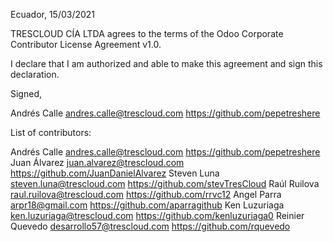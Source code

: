 Ecuador, 15/03/2021

TRESCLOUD CÍA LTDA agrees to the terms of the Odoo Corporate Contributor License
Agreement v1.0.

I declare that I am authorized and able to make this agreement and sign this
declaration.

Signed,

Andrés Calle andres.calle@trescloud.com https://github.com/pepetreshere

List of contributors:

Andrés Calle andres.calle@trescloud.com https://github.com/pepetreshere
Juan Álvarez juan.alvarez@trescloud.com https://github.com/JuanDanielAlvarez
Steven Luna steven.luna@trescloud.com https://github.com/stevTresCloud
Raúl Ruilova raul.ruilova@trescloud.com https://github.com/rrvc12
Angel Parra arpr18@gmail.com https://github.com/aparragithub
Ken Luzuriaga ken.luzuriaga@trescloud.com https://github.com/kenluzuriaga0
Reinier Quevedo desarrollo57@trescloud.com https://github.com/rquevedo
